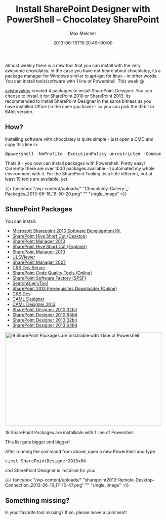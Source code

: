 ﻿---
title: Install SharePoint Designer with PowerShell – Chocolatey SharePoint
author: Max Melcher
aliases:
   - "/post/2013-06-16-install-sharepoint-designer-with-powershell-chocolatey-sharepoint/"
2013: "06"
type: post
date: 2013-06-16T15:20:49+00:00
url: /2013/06/install-sharepoint-designer-with-powershell-chocolatey-sharepoint/
yourls_shorturl:
  - http://melcher.it/s/f
categories:
  - Powershell
  - SharePoint 2010
  - SharePoint 2013
  - Tools

---
Almost weekly there is a new tool that you can install with the very awesome chocolatey. In the case you have not heard about chocolatey, its a package manager for Windows similar to apt-get for linux - in other words: You can install tools/software with 1 line of Powershell. <!--more--> This week @

<a href="https://twitter.com/avishnyakov" rel="contributor" data-skip-pjax="true">avishnyakov</a>&nbsp;created 4 packages to install SharePoint Designer. You can choose to install it for SharePoint 2010 or SharePoint 2013. Its recommended to install SharePoint Designer in the same bitness as you have installed Office (in the case you have) - so you can pick the 32bit or 64bit version.

## How?

Installing software with chocolatey is quite simple - just open a CMD and copy this line in:

<pre>@powershell -NoProfile -ExecutionPolicy unrestricted -Command "iex ((new-object net.webclient).DownloadString('https://chocolatey.org/install.ps1'))" && SET PATH=%PATH%;%systemdrive%\chocolatey\bin</pre>

Thats it - you now can install packages with Powershell. Pretty easy! Currently there are over 1000 packages available - I automated my whole environment with it. For the SharePoint Tooling its a little different, but at least 19 tools are available, yet.

{{< fancybox "/wp-content/uploads/" "Chocolatey-Gallery-_-Packages_2013-06-16_16-50-20.png" "" "single_image" >}}

## SharePoint Packages

You can install:

  * [Microsoft Sharepoint 2010 Software Development Kit][1]
  * [SharePoint Hive Short Cut (Desktop)][2]
  * [SharePoint Manager 2013][3]
  * [SharePoint Hive Short Cut (Explorer)][4]
  * [SharePoint Manager 2010][5]
  * [ULSViewer][6]
  * [SharePoint Manager 2007][7]
  * [CKS Dev Server][8]
  * [SharePoint Code Quality Tools (Online)][9]
  * [SharePoint Software Factory (SPSF)][10]
  * [SearchQueryTool][11]
  * [SharePoint 2013 Prerequisites Downloader (Online)][12]
  * [CKS Dev][13]
  * [CAML Designer][14]
  * [CAML Designer 2013][15]
  * [SharePoint Designer 2010 32bit][16]
  * [SharePoint Designer 2010 64bit][17]
  * [SharePoint Designer 2013 32bit][18]
  * [SharePoint Designer 2013 64bit][19]

<div id="attachment_719" style="width: 515px" class="wp-caption aligncenter">
  <a href="http://melcher.it/wp-content/uploads/Chocolatey-Gallery-_-Packages-matching-sharepoint_2013-06-16_17-08-25.png"><img data-attachment-id="719" data-permalink="https://melcher.it/2013/06/install-sharepoint-designer-with-powershell-chocolatey-sharepoint/chocolatey-gallery-_-packages-matching-sharepoint_2013-06-16_17-08-25/" data-orig-file="https://melcher.it/wp-content/uploads/Chocolatey-Gallery-_-Packages-matching-sharepoint_2013-06-16_17-08-25.png" data-orig-size="1017,605" data-comments-opened="1" data-image-meta="{&quot;aperture&quot;:&quot;0&quot;,&quot;credit&quot;:&quot;&quot;,&quot;camera&quot;:&quot;&quot;,&quot;caption&quot;:&quot;&quot;,&quot;created_timestamp&quot;:&quot;0&quot;,&quot;copyright&quot;:&quot;&quot;,&quot;focal_length&quot;:&quot;0&quot;,&quot;iso&quot;:&quot;0&quot;,&quot;shutter_speed&quot;:&quot;0&quot;,&quot;title&quot;:&quot;&quot;}" data-image-title="Chocolatey Gallery SharePoint Packages" data-image-description="" data-medium-file="https://melcher.it/wp-content/uploads/Chocolatey-Gallery-_-Packages-matching-sharepoint_2013-06-16_17-08-25-300x178.png" data-large-file="https://melcher.it/wp-content/uploads/Chocolatey-Gallery-_-Packages-matching-sharepoint_2013-06-16_17-08-25.png" class=" wp-image-719 " alt="19 SharePoint Packages are installable with 1 line of Powershell" src="http://melcher.it/wp-content/uploads/Chocolatey-Gallery-_-Packages-matching-sharepoint_2013-06-16_17-08-25.png" width="505" height="302" /></a>
  
  <p class="wp-caption-text">
    19 SharePoint Packages are installable with 1 line of Powershell
  </p>
</div>


  
This list gets bigger and bigger!

After running the command from above, open a new PowerShell and type

<pre>cinst SharePointDesigner2013x64</pre>

and SharePoint Designer is installed for you:
  
{{< fancybox "/wp-content/uploads/" "sharepoint2013-Remote-Desktop-Connection_2013-06-16_17-16-47.png" "" "single_image" >}}

## Something missing?

Is your favorite tool missing? If so, please leave a comment!

 [1]: http://chocolatey.org/packages/sharepoint.2010.sdk
 [2]: http://chocolatey.org/packages/SharePoint.HiveShortcut.Desktop
 [3]: http://chocolatey.org/packages/SharePointManager2013
 [4]: http://chocolatey.org/packages/SharePoint.HiveShortcut.Explorer
 [5]: http://chocolatey.org/packages/SharePointManager2010
 [6]: http://chocolatey.org/packages/ulsviewer
 [7]: http://chocolatey.org/packages/SharePointManager2007
 [8]: http://chocolatey.org/packages/cksdevserver
 [9]: http://chocolatey.org/packages/SPCAF
 [10]: http://chocolatey.org/packages/SPSF
 [11]: http://chocolatey.org/packages/SearchQueryTool
 [12]: http://chocolatey.org/packages/SP2013PreReqs
 [13]: http://chocolatey.org/packages/cksdev11
 [14]: http://chocolatey.org/packages/CAMLDesigner2013
 [15]: http://chocolatey.org/packages/CAMLDesigner2010
 [16]: http://chocolatey.org/packages/SharePointDesigner2010x32
 [17]: http://chocolatey.org/packages/SharePointDesigner2010x64
 [18]: http://chocolatey.org/packages/SharePointDesigner2013x32
 [19]: http://chocolatey.org/packages/SharePointDesigner2013x64
 [20]: http://melcher.it/wp-content/uploads/sharepoint2013-Remote-Desktop-Connection_2013-06-16_17-16-47.png
